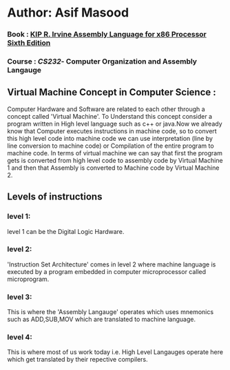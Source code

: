 # Author: Asif Masood
### Book : [KIP R. Irvine Assembly Language for x86 Processor Sixth Edition](http://index-of.es/Programming/Assembly/Assembly%20Language%20for%20x86%20Processors%206th%20Ed.pdf)
### Course : *CS232*- Computer Organization and Assembly Langauge




## Virtual Machine Concept in Computer Science :
Computer Hardware and Software are related to each other through a concept called 'Virtual Machine'.
To Understand this concept consider a program written in High level language such as c++ or java.Now we already know that Computer executes instructions in machine code, so  to convert this high level code into machine code we can use interpretation (line by line conversion to machine code) or Compilation of the entire program to machine code.
In terms of virtual machine we can say that first the program gets is converted from high level code to assembly code by Virtual Machine 1 and then that Assembly is converted to Machine code by Virtual Machine 2.



## Levels of instructions
### level 1:
level 1 can be the Digital Logic Hardware.
### level 2:
'Instruction Set Architecture' comes in level 2 where machine language is executed by a program embedded in computer microprocessor called microprogram.
### level 3:
This is where the 'Assembly Langauge' operates which uses mnemonics such as ADD,SUB,MOV which are translated to machine language.
### level 4:
This is where most of us work today i.e. High Level Langauges operate here which get translated by their repective compilers.
